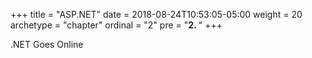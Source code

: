 +++
title = "ASP.NET"
date = 2018-08-24T10:53:05-05:00
weight = 20
archetype = "chapter"
ordinal = "2"
pre = "<b>2. </b>"
+++


.NET Goes Online

